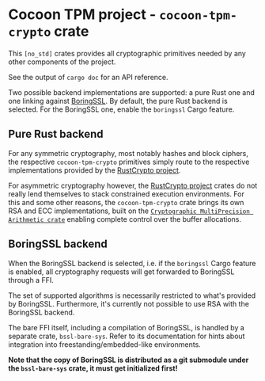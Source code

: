 # Cocoon TPM project - `cocoon-tpm-crypto` crate

This `[no_std]` crates provides all cryptographic primitives needed by
any other components of the project.

See the output of `cargo doc` for an API reference.

Two possible backend implementations are supported: a pure Rust one
and one linking against
[BoringSSL](https://github.com/google/boringssl). By default, the
pure Rust backend is selected. For the BoringSSL one, enable the
`boringssl` Cargo feature.

## Pure Rust backend
For any symmetric cryptography, most notably hashes and block ciphers,
the respective `cocoon-tpm-crypto` primitives simply route to the
respective implementations provided by the [RustCrypto
project](https://github.com/rustcrypto).

For asymmetric cryptography however, the [RustCrypto
project](https://github.com/rustcrypto) crates do not really lend
themselves to stack constrained execution environments. For this and
some other reasons, the `cocoon-tpm-crypto` crate brings its own RSA
and ECC implementations, built on the [`Cryptographic MultiPrecision
Arithmetic crate`](https://github.com/nicstange/cmpa-rs) enabling
complete control over the buffer allocations.

## BoringSSL backend
When the BoringSSL backend is selected, i.e. if the `boringssl` Cargo
feature is enabled, all cryptography requests will get forwarded to
BoringSSL through a FFI.

The set of supported algorithms is necessarily restricted to what's
provided by BoringSSL. Furthermore, it's currently not possible to
use RSA with the BoringSSL backend.

The bare FFI itself, including a compilation of BoringSSL, is handled
by a separate crate, `bssl-bare-sys`.  Refer to its documentation for
hints about integration into freestanding/embedded-like environments.

**Note that the copy of BoringSSL is distributed as a git submodule
under the `bssl-bare-sys` crate, it must get initialized first!**

